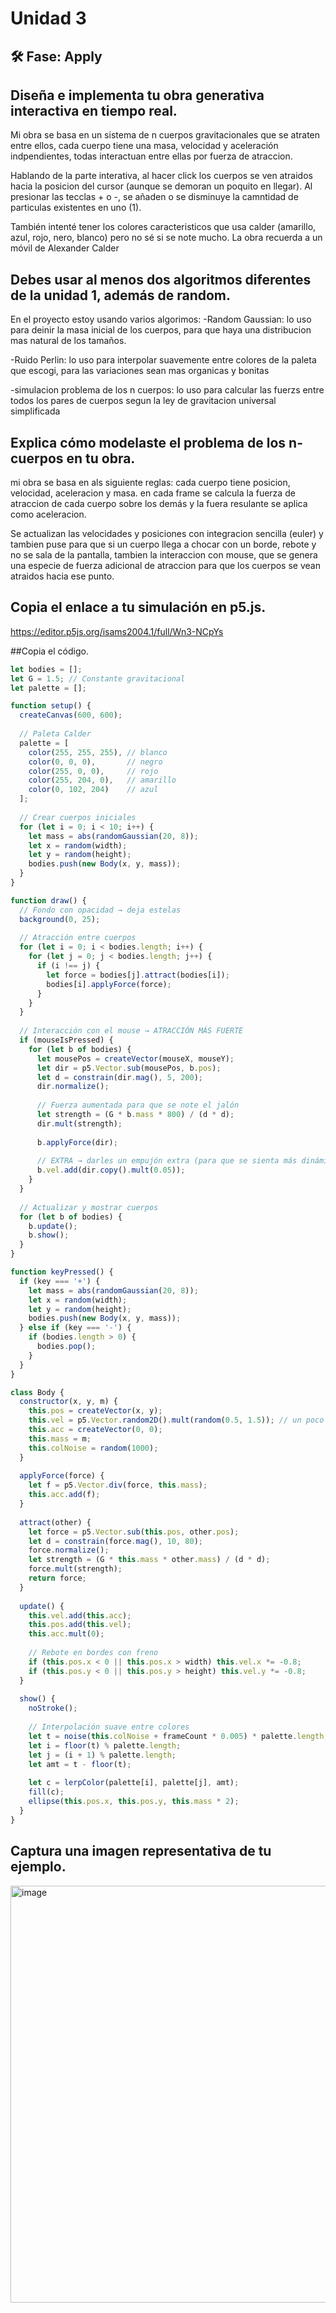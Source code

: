 # Unidad 3


## 🛠 Fase: Apply

## Diseña e implementa tu obra generativa interactiva en tiempo real.

Mi obra se basa en un sistema de n cuerpos gravitacionales que se atraten entre ellos, cada cuerpo tiene una masa, velocidad y aceleración indpendientes, todas interactuan entre ellas por fuerza de atraccion.

Hablando de la parte interativa, al hacer click los cuerpos se ven atraidos hacia la posicion del cursor (aunque se demoran un poquito en llegar). Al presionar las tecclas + o -, se añaden o se disminuye la camntidad de particulas existentes en uno (1).

También intenté tener los colores caracteristicos que usa calder (amarillo, azul, rojo, nero, blanco) pero no sé si se note mucho. La obra recuerda a un móvil de Alexander Calder


## Debes usar al menos dos algoritmos diferentes de la unidad 1, además de random.
En el proyecto estoy usando varios algorimos:
-Random Gaussian: lo uso para deinir la masa inicial de los cuerpos, para que haya una distribucion mas natural de los tamaños.

-Ruido Perlin: lo uso para interpolar suavemente entre colores de la paleta que escogi, para las variaciones sean mas organicas y bonitas

-simulacion problema de los n cuerpos: lo uso para calcular las fuerzs entre todos los pares de cuerpos segun la ley de gravitacion universal simplificada


## Explica cómo modelaste el problema de los n-cuerpos en tu obra.
mi obra se basa en als siguiente reglas: cada cuerpo tiene posicion, velocidad, aceleracion y masa. en cada frame se calcula la fuerza de atraccion de cada cuerpo sobre los demás y la fuera resulante se aplica como aceleracion.

Se actualizan las velocidades y posiciones con integracion sencilla (euler) y tambien puse para que si un cuerpo llega a chocar con un borde, rebote y no se sala de la pantalla, tambien la interaccion con mouse, que se genera una especie de fuerza adicional de atraccion para que los cuerpos se vean atraidos hacia ese punto.

## Copia el enlace a tu simulación en p5.js.
https://editor.p5js.org/isams2004.1/full/Wn3-NCpYs

##Copia el código.
``` js 
let bodies = [];
let G = 1.5; // Constante gravitacional
let palette = [];

function setup() {
  createCanvas(600, 600);
  
  // Paleta Calder
  palette = [
    color(255, 255, 255), // blanco
    color(0, 0, 0),       // negro
    color(255, 0, 0),     // rojo
    color(255, 204, 0),   // amarillo
    color(0, 102, 204)    // azul
  ];
  
  // Crear cuerpos iniciales
  for (let i = 0; i < 10; i++) {
    let mass = abs(randomGaussian(20, 8));
    let x = random(width);
    let y = random(height);
    bodies.push(new Body(x, y, mass));
  }
}

function draw() {
  // Fondo con opacidad → deja estelas
  background(0, 25);
  
  // Atracción entre cuerpos
  for (let i = 0; i < bodies.length; i++) {
    for (let j = 0; j < bodies.length; j++) {
      if (i !== j) {
        let force = bodies[j].attract(bodies[i]);
        bodies[i].applyForce(force);
      }
    }
  }
  
  // Interacción con el mouse → ATRACCIÓN MÁS FUERTE
  if (mouseIsPressed) {
    for (let b of bodies) {
      let mousePos = createVector(mouseX, mouseY);
      let dir = p5.Vector.sub(mousePos, b.pos);
      let d = constrain(dir.mag(), 5, 200);
      dir.normalize();
      
      // Fuerza aumentada para que se note el jalón
      let strength = (G * b.mass * 800) / (d * d); 
      dir.mult(strength);
      
      b.applyForce(dir);
      
      // EXTRA → darles un empujón extra (para que se sienta más dinámico)
      b.vel.add(dir.copy().mult(0.05));
    }
  }
  
  // Actualizar y mostrar cuerpos
  for (let b of bodies) {
    b.update();
    b.show();
  }
}

function keyPressed() {
  if (key === '+') {
    let mass = abs(randomGaussian(20, 8));
    let x = random(width);
    let y = random(height);
    bodies.push(new Body(x, y, mass));
  } else if (key === '-') {
    if (bodies.length > 0) {
      bodies.pop();
    }
  }
}

class Body {
  constructor(x, y, m) {
    this.pos = createVector(x, y);
    this.vel = p5.Vector.random2D().mult(random(0.5, 1.5)); // un poco más rápido
    this.acc = createVector(0, 0);
    this.mass = m;
    this.colNoise = random(1000);
  }
  
  applyForce(force) {
    let f = p5.Vector.div(force, this.mass);
    this.acc.add(f);
  }
  
  attract(other) {
    let force = p5.Vector.sub(this.pos, other.pos);
    let d = constrain(force.mag(), 10, 80); 
    force.normalize();
    let strength = (G * this.mass * other.mass) / (d * d);
    force.mult(strength);
    return force;
  }
  
  update() {
    this.vel.add(this.acc);
    this.pos.add(this.vel);
    this.acc.mult(0);
    
    // Rebote en bordes con freno
    if (this.pos.x < 0 || this.pos.x > width) this.vel.x *= -0.8;
    if (this.pos.y < 0 || this.pos.y > height) this.vel.y *= -0.8;
  }
  
  show() {
    noStroke();
    
    // Interpolación suave entre colores
    let t = noise(this.colNoise + frameCount * 0.005) * palette.length;
    let i = floor(t) % palette.length;
    let j = (i + 1) % palette.length;
    let amt = t - floor(t);
    
    let c = lerpColor(palette[i], palette[j], amt);
    fill(c);
    ellipse(this.pos.x, this.pos.y, this.mass * 2);
  }
}

```

## Captura una imagen representativa de tu ejemplo.

<img width="668" height="667" alt="image" src="https://github.com/user-attachments/assets/95f5a18e-1b56-4c92-bcae-d8748318db67" />






